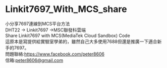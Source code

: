 # Linkit7697_With_MCS_share
小分享7697連線到MCS平台方法<br>
DHT22 -> Linkit7697 ->MSC聯發科雲端<br>
Share Linkit7697 with MCS(MediaTek Cloud Sandbox) Code<br>
這原本是寫提供給實驗室學弟的，雖然自己大多使用7688但還是推廣一下適合新手的7697。<br>
問題聯絡:https://www.facebook.com/peter8606<br>
信箱:peter8606@gmail.com<br>

